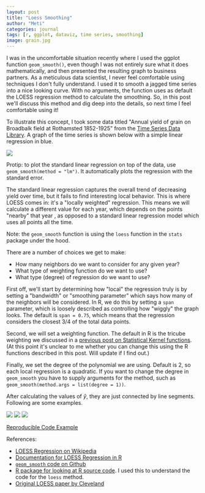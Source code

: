 ```yaml
---
layout: post
title: "Loess Smoothing"
author: "Meti"
categories: journal
tags: [r, ggplot, dataviz, time series, smoothing]
image: grain.jpg
---
```


I was in the uncomfortable situation recently where I used the ggplot function `geom_smooth()`, even though I was not entirely sure what it does mathematically, and then presented the resulting graph to business partners. As a meticulous data scientist, I never feel comfortable using techniques I don't fully understand. I used it to smooth a jagged time series into a nice looking curve. With no arguments, the function uses as default the LOESS regression method to calculate the smoothing.  So, in this post we'll discuss this method and dig deep into the details, so next time I feel comfortable using it!

To illustrate this concept, I took some data titled "Annual yield of grain on Broadbalk field at Rothamsted 1852-1925" from the [Time Series Data Library](https://datamarket.com/data/list/?q=provider:tsdl). A graph of the time series is shown below with a simple linear regression in blue.

![](https://meticulousdatascience.com/assets/img/annual_grain_yield_plot.png)

Protip: to plot the standard linear regression on top of the data, use `geom_smooth(method = "lm")`. It automatically plots the regression with the standard error. 

The standard linear regression captures the overall trend of decreasing yield over time, but it fails to find interesting local behavior. This is where LOESS comes in: it's a "locally weighted" regression. This means we will calculate a different value for each year, which depends on the points "nearby" that year , as opposed to a standard linear regression model which uses all points all the time. 

Note: the `geom_smooth` function is using the `loess` function in the `stats` package under the hood.

There are a number of choices we get to make:

- How many neighbors do we want to consider for any given year?
- What type of weighting function do we want to use?
- What type (degree) of regression do we want to use? 

First off, we'll start by determining how "local" the regression truly is by setting a "bandwidth" or "smoothing parameter" which says how many of the neighbors will be considered. In R, we do this by setting a `span` parameter, which is loosely described as controlling how "wiggly" the graph looks. The default is `span = 0.75`, which means that the regression considers the closest 3/4 of the total data points.

Second, we will set a weighting function. The default in R is the tricube weighting we discussed in a [previous post on Statistical Kernel functions](https://meticulousdatascience.com/journal/kernel-window-functions.html). (At this point it's unclear to me whether you can change this using the R functions described in this post. Will update if I find out.)

Finally, we set the degree of the polynomial we are using. Default is 2, so each local regression is a quadratic. If you want to change the degree in `geom_smooth` you have to supply arguments for the method, such as 
`geom_smooth(method.args = list(degree = 1))`. 

After calculating the values of $\hat{y}$, they are just connected by line segments. Following are some examples.

![](https://meticulousdatascience.com/assets/img/loess_smooth1.png)
![](https://meticulousdatascience.com/assets/img/loess_smooth2.png)
![](https://meticulousdatascience.com/assets/img/loess_smooth3.png)

[Reproducible Code Example](https://meticulousdatascience.com/assets/reproducible_code/loess_smoothing.txt)

References:

- [LOESS Regression on Wikipedia](https://en.wikipedia.org/wiki/Local_regression)
- [Documentation for LOESS Regression in R](https://stat.ethz.ch/R-manual/R-devel/library/stats/html/loess.html)
- [`geom_smooth` code on Github](https://github.com/tidyverse/ggplot2/blob/master/R/stat-smooth.r)
- [R package for looking at R source code](https://github.com/jimhester/lookup#readme). I used this to understand the code for the `loess` method.
- [Original LOESS paper by Cleveland](https://pdfs.semanticscholar.org/414e/5d1f5a75e2327d99b5bbb93f2e4e241c5acc.pdf)

